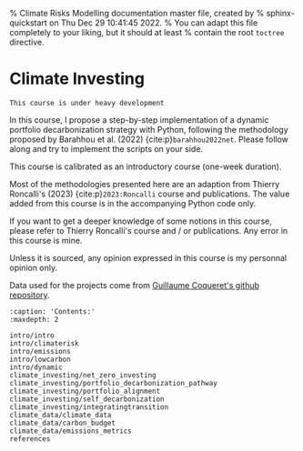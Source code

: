 % Climate Risks Modelling documentation master file, created by
% sphinx-quickstart on Thu Dec 29 10:41:45 2022.
% You can adapt this file completely to your liking, but it should at least
% contain the root `toctree` directive.

# Climate Investing


```{warning}
This course is under heavy development
```

In this course, I propose a step-by-step implementation of a dynamic portfolio decarbonization strategy with Python, following the methodology proposed by Barahhou et al. (2022) {cite:p}`barahhou2022net`. Please follow along and try to implement the scripts on your side.

This course is calibrated as an introductory course (one-week duration).

Most of the methodologies presented here are an adaption from Thierry Roncalli's (2023)  {cite:p}`2023:Roncalli` course and publications. The value added from this course is in the accompanying Python code only.

If you want to get a deeper knowledge of some notions in this course, please refer to Thierry Roncalli's course and / or publications.
Any error in this course is mine. 

Unless it is sourced, any opinion expressed in this course is my personnal opinion only. 

Data used for the projects come from [Guillaume Coqueret's github repository](https://github.com/shokru/carbon_emissions).

```{toctree}
:caption: 'Contents:'
:maxdepth: 2

intro/intro
intro/climaterisk
intro/emissions
intro/lowcarbon
intro/dynamic
climate_investing/net_zero_investing
climate_investing/portfolio_decarbonization_pathway
climate_investing/portfolio_alignment
climate_investing/self_decarbonization
climate_investing/integratingtransition
climate_data/climate_data
climate_data/carbon_budget
climate_data/emissions_metrics
references
```
